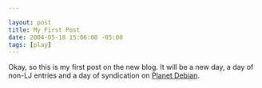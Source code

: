 ```yaml
--- 

layout: post
title: My First Post
date: 2004-05-18 15:06:00 -05:00
tags: [play]
---
```

Okay, so this is my first post on the new blog.  It will be a new day, a day of non-LJ entries and a day of syndication on <a href="http://planet.debian.net">Planet Debian</a>.
